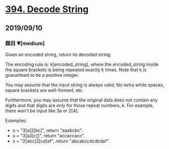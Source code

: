 # [394. Decode String](https://leetcode.com/problems/decode-string/)

## 2019/09/10

### 题目 💗[medium]

Given an encoded string, return its decoded string.

The encoding rule is: k[encoded_string], where the encoded_string inside the square brackets is being repeated exactly k times. Note that k is guaranteed to be a positive integer.

You may assume that the input string is always valid; No extra white spaces, square brackets are well-formed, etc.

Furthermore, you may assume that the original data does not contain any digits and that digits are only for those repeat numbers, k. For example, there won't be input like 3a or 2[4].

Examples:

- s = "3[a]2[bc]", return "aaabcbc".
- s = "3[a2[c]]", return "accaccacc".
- s = "2[abc]3[cd]ef", return "abcabccdcdcdef".
 